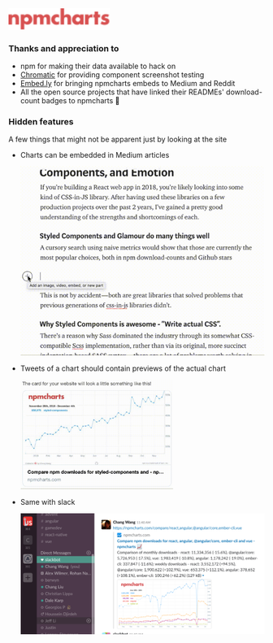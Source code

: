 <a href="https://npmcharts.com" style="max-width: 200px; display: block;">
  <img src="./packages/frontend/src/assets/images/logo.svg" alt="npmcharts" width="200"/>
</a>

### Thanks and appreciation to

- npm for making their data available to hack on
- [Chromatic](https://www.chromaticqa.com/) for providing component screenshot testing
- [Embed.ly](https://embed.ly/) for bringing npmcharts embeds to Medium and Reddit
- All the open source projects that have linked their READMEs' download-count badges to npmcharts 🙏

### Hidden features

A few things that might not be apparent just by looking at the site

- Charts can be embedded in Medium articles  

  <img src="./assets/medium.gif" width="500"/>

- Tweets of a chart should contain previews of the actual chart

  <img src="./assets/ttr.gif" width="300"/>

- Same with slack  

  <img src="./assets/slack.png" width="500"/>
